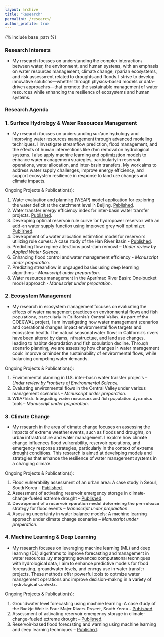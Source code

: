```yaml
---
layout: archive
title: "Research"
permalink: /research/
author_profile: true
---
```


{% include base_path %}

### Research Interests
* My research focuses on understanding the complex interactions between water, the environment, and human systems, with an emphasis on water resources management, climate change, riparian ecosystems, and risk assessment related to droughts and floods. I strive to develop innovative solutions—whether through physics-based models or data-driven approaches—that promote the sustainable management of water resources while enhancing the resilience of ecosystems and human systems.

### Research Agenda

### **1.	Surface Hydrology & Water Resources Management** 
* My research focuses on understanding surface hydrology and improving water resources management through advanced modeling techniques. I investigate streamflow prediction, flood management, and the effects of human interventions like dam removal on hydrological systems. I also apply machine learning and optimization models to enhance water management strategies, particularly in reservoir operations, water allocation, and inter-basin transfers. My work aims to address water supply challenges, improve energy efficiency, and support ecosystem resilience in response to land use changes and climate impacts.

Ongoing Projects & Publication(s):
1.	Water evaluation and planning (WEAP) model application for exploring the water deficit at the catchment level in Beijing. [Published](https://doi.org/10.5004/dwt.2018.22332).
2.	Water transfer energy efficiency index for inter-basin water transfer projects. [Published](https://onlinelibrary.wiley.com/doi/10.1111/wej.12929).
3.	Developing optimal reservoir rule curve for hydropower reservoir with an add-on water supply function using improved grey wolf optimizer. [Published](https://doi.org/10.1007/s11269-023-03478-0).
4.	Development of a water allocation estimation model for reservoirs utilizing rule curves: A case study of the Han River Basin - [Published](https://doi.org/10.3390/w15203555).
5.	Predicting flow regime alterations post-dam removal – _Under review by Applied Water Science_.
6.	Enhancing flood control and water management efficiency - _Manuscript under preparation_.
7.	Predicting streamflow in ungauged basins using deep learning algorithms - _Manuscript under preparation_.
8.	Water resources management in the Apurímac River Basin: One-bucket model approach - _Manuscript under preparation_.

### **2.	Ecosystem Management**
* My research in ecosystem management focuses on evaluating the effects of water management practices on environmental flows and fish populations, particularly in California’s Central Valley. As part of the COEQWAL project, I am investigating how water management scenarios and operational changes impact environmental flow targets and ecosystem health. The natural seasonal water flows in California’s rivers have been altered by dams, infrastructure, and land use changes, leading to habitat degradation and fish population decline. Through scenario planning, we are assessing how changes in water management could improve or hinder the sustainability of environmental flows, while balancing competing water demands.

Ongoing Projects & Publication(s):
1.	Environmental planning in U.S. inter-basin water transfer projects – _Under review by Frontiers of Environmental Science_.
2.	Evaluating environmental flows in the Central Valley under various management scenarios – _Manuscript under preparation_.
3.	WEAPhish: Integrating water resources and fish population dynamics tools – _Manuscript under preparation_.

### **3.	Climate Change**
* My research in the area of climate change focuses on assessing the impacts of extreme weather events, such as floods and droughts, on urban infrastructure and water management. I explore how climate change influences flood vulnerability, reservoir operations, and emergency response strategies, particularly in the context of extreme drought conditions. This research is aimed at developing models and strategies that enhance the resilience of water management systems in a changing climate.

Ongoing Projects & Publication(s):
1.	Flood vulnerability assessment of an urban area: A case study in Seoul, South Korea – [Published](https://doi.org/10.3390/w15111979).
2.	Assessment of activating reservoir emergency storage in climate-change-fueled extreme drought – [Published](https://doi.org/10.3390/w14203242).
3.	Development of a reservoir operation model determining the pre-release strategy for flood events – _Manuscript under preparation_.
4.	Asessing uncertainty in water balance models: A machine learning approach
under climate change scenarios – _Manuscript under preparation_.

### **4.	Machine Learning & Deep Learning**
* My research focuses on leveraging machine learning (ML) and deep learning (DL) algorithms to improve forecasting and management in water resources. By integrating advanced computational techniques with hydrological data, I aim to enhance predictive models for flood forecasting, groundwater levels, and energy use in water transfer projects. These methods offer powerful tools to optimize water management operations and improve decision-making in a variety of hydrological contexts.

Ongoing Projects & Publication(s):
1.	Groundwater level forecasting using machine learning: A case study of the Baekje Weir in Four Major Rivers Project, South Korea - [Published](https://doi.org/10.1029/2022WR032779).
2.	Assessment of activating reservoir emergency storage in climate-change-fueled extreme drought – [Published](https://doi.org/10.3390/w14203242).
3.	Reservoir-based flood forecasting and warning using machine learning and deep learning techniques – [Published](https://doi.org/10.1007/s13201-024-02298-w).

